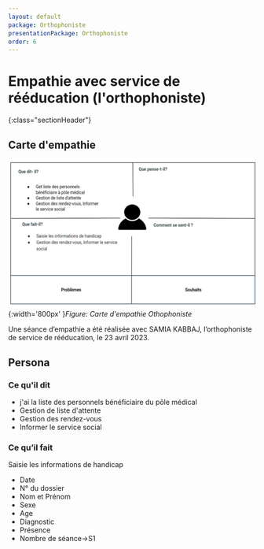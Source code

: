 ```yaml
---
layout: default
package: Orthophoniste
presentationPackage: Orthophoniste
order: 6
---
```


# Empathie avec service de rééducation (l'orthophoniste)
{:class="sectionHeader"}

<!-- new slide -->

## Carte d'empathie

![empathie othophoniste](./images/orthophoniste.png){:width='800px' }*Figure: Carte d'empathie Othophoniste*


<!-- note -->

Une séance d’empathie a été réalisée avec SAMIA KABBAJ, l’orthophoniste de service de rééducation, le 23 avril 2023.

## Persona

### Ce qu'il dit 

- j'ai la liste des personnels bénéficiaire du pôle médical
- Gestion de liste d'attente 
- Gestion des rendez-vous
- Informer le service social
  


### Ce qu’il fait 


Saisie les informations de handicap
- Date
- N° du dossier
- Nom et Prénom
- Sexe
- Age
- Diagnostic
- Présence
- Nombre de séance->S1
